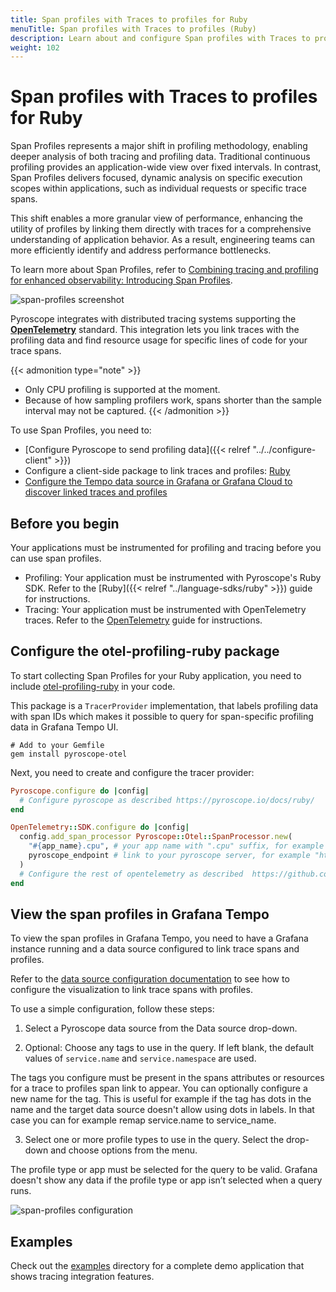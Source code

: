 ```yaml
---
title: Span profiles with Traces to profiles for Ruby
menuTitle: Span profiles with Traces to profiles (Ruby)
description: Learn about and configure Span profiles with Traces to profiles in Grafana for the Ruby language.
weight: 102
---
```


# Span profiles with Traces to profiles for Ruby

Span Profiles represents a major shift in profiling methodology, enabling deeper analysis of both tracing and profiling data.
Traditional continuous profiling provides an application-wide view over fixed intervals.
In contrast, Span Profiles delivers focused, dynamic analysis on specific execution scopes within applications, such as individual requests or specific trace spans.

This shift enables a more granular view of performance, enhancing the utility of profiles by linking them directly with traces for a comprehensive understanding of application behavior. As a result, engineering teams can more efficiently identify and address performance bottlenecks.

To learn more about Span Profiles, refer to [Combining tracing and profiling for enhanced observability: Introducing Span Profiles](/blog/2024/02/06/combining-tracing-and-profiling-for-enhanced-observability-introducing-span-profiles/).

![span-profiles screenshot](https://grafana.com/static/img/docs/tempo/profiles/tempo-profiles-Span-link-profile-data-source.png)

Pyroscope integrates with distributed tracing systems supporting the [**OpenTelemetry**](https://opentelemetry.io/docs/instrumentation/ruby/getting-started/) standard.
This integration lets you link traces with the profiling data and find resource usage for specific lines of code for your trace spans.

{{< admonition type="note" >}}
* Only CPU profiling is supported at the moment.
* Because of how sampling profilers work, spans shorter than the sample interval may not be captured.
{{< /admonition >}}

To use Span Profiles, you need to:

* [Configure Pyroscope to send profiling data]({{< relref "../../configure-client" >}})
* Configure a client-side package to link traces and profiles: [Ruby](https://github.com/grafana/otel-profiling-ruby)
* [Configure the Tempo data source in Grafana or Grafana Cloud to discover linked traces and profiles](/docs/grafana-cloud/connect-externally-hosted/data-sources/tempo/configure-tempo-data-source/)

## Before you begin

Your applications must be instrumented for profiling and tracing before you can use span profiles.

* Profiling: Your application must be instrumented with Pyroscope's Ruby SDK. Refer to the [Ruby]({{< relref "../language-sdks/ruby" >}}) guide for instructions.
* Tracing: Your application must be instrumented with OpenTelemetry traces. Refer to the [OpenTelemetry](https://opentelemetry.io/docs/ruby/getting-started/) guide for instructions.

## Configure the otel-profiling-ruby package

To start collecting Span Profiles for your Ruby application, you need to include [otel-profiling-ruby](https://github.com/pyroscope-io/otel-profiling-ruby) in your code.

This package is a `TracerProvider` implementation, that labels profiling data with span IDs which makes it possible to query for span-specific profiling data in Grafana Tempo UI.

```shell
# Add to your Gemfile
gem install pyroscope-otel
```

Next, you need to create and configure the tracer provider:
```ruby
Pyroscope.configure do |config|
  # Configure pyroscope as described https://pyroscope.io/docs/ruby/
end

OpenTelemetry::SDK.configure do |config|
  config.add_span_processor Pyroscope::Otel::SpanProcessor.new(
    "#{app_name}.cpu", # your app name with ".cpu" suffix, for example rideshare-ruby.cpu
    pyroscope_endpoint # link to your pyroscope server, for example "http://localhost:4040"
  )
  # Configure the rest of opentelemetry as described  https://github.com/open-telemetry/opentelemetry-ruby
end
```

## View the span profiles in Grafana Tempo

To view the span profiles in Grafana Tempo, you need to have a Grafana instance running and a data source configured to link trace spans and profiles.

Refer to the [data source configuration documentation](https://grafana.com/docs/grafana/<GRAFANA_VERSION>/datasources/tempo/configure-tempo-data-source) to see how to configure the visualization to link trace spans with profiles.

To use a simple configuration, follow these steps:

1. Select a Pyroscope data source from the Data source drop-down.

2. Optional: Choose any tags to use in the query. If left blank, the default values of `service.name` and `service.namespace` are used.

The tags you configure must be present in the spans attributes or resources for a trace to profiles span link to appear. You can optionally configure a new name for the tag. This is useful for example if the tag has dots in the name and the target data source doesn't allow using dots in labels. In that case you can for example remap service.name to service_name.

3. Select one or more profile types to use in the query. Select the drop-down and choose options from the menu.

The profile type or app must be selected for the query to be valid. Grafana doesn't show any data if the profile type or app isn’t selected when a query runs.

![span-profiles configuration](https://grafana.com/static/img/docs/tempo/profiles/Tempo-data-source-profiles-Settings.png)

## Examples

Check out the [examples](https://github.com/grafana/pyroscope/tree/main/examples/tracing/tempo) directory for a complete demo application that shows tracing integration features.
